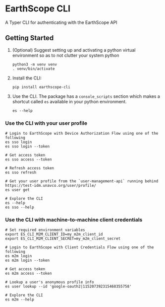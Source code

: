 # EarthScope CLI

A Typer CLI for authenticating with the EarthScope API

## Getting Started

1. (Optional) Suggest setting up and activating a python virtual environment so as to not clutter your system python

   ```shell
   python3 -m venv venv
   . venv/bin/activate
   ```
   
2. Install the CLI:

   ```shell
   pip install earthscope-cli
   ```

3. Use the CLI. The package has a `console_scripts` section which makes a shortcut called `es` available in your python environment.

   ```shell
   es --help
   ```

### Use the CLI with your user profile

```shell
# Login to EarthScope with Device Authorization Flow using one of the following
es sso login
es sso login --token

# Get access token
es sso access --token

# Refresh access token
es sso refresh

# Get your user profile from the `user-management-api` running behind https://test-idm.unavco.org/user/profile/
es user get

# Explore the CLI
es --help
es sso --help
```

### Use the CLI with machine-to-machine client credentials

```shell
# Set required environment variables
export ES_CLI_M2M_CLIENT_ID=my_m2m_client_id
export ES_CLI_M2M_CLIENT_SECRET=my_m2m_client_secret

# Login to EarthScope with Client Credentials Flow using one of the following
es m2m login
es m2m login --token

# Get access token
es m2m access --token

# Lookup a user's anonymous profile info
es user lookup --id 'google-oauth2|115207392315468355758'

# Explore the CLI
es m2m --help
```
